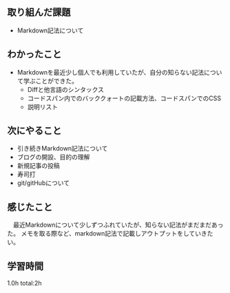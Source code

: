 ## 取り組んだ課題
* Markdown記法について

## わかったこと
* Markdownを最近少し個人でも利用していたが、自分の知らない記法について学ぶことができた。
  * Diffと他言語のシンタックス
  * コードスパン内でのバッククォートの記載方法、コードスパンでのCSS
  * 説明リスト
  
## 次にやること
  * 引き続きMarkdown記法について
  * ブログの開設、目的の理解
  * 新規記事の投稿
  * 寿司打
  * git/gitHubについて
## 感じたこと
 　最近Markdownについて少しずつふれていたが、知らない記法がまだまだあった。
  メモを取る際など、markdown記法で記載しアウトプットをしていきたい。
## 学習時間
  1.0h
  total:2h
